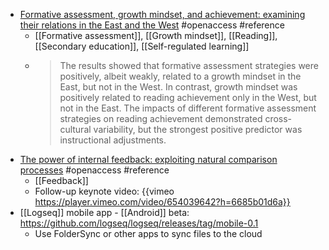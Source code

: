 - [Formative assessment, growth mindset, and achievement: examining their relations in the East and the West](https://www.tandfonline.com/doi/full/10.1080/0969594X.2021.1988510) #openaccess #reference
	- [[Formative assessment]], [[Growth mindset]], [[Reading]], [[Secondary education]], [[Self-regulated learning]]
	- >The results showed that formative assessment strategies were positively, albeit weakly, related to a growth mindset in the East, but not in the West. In contrast, growth mindset was positively related to reading achievement only in the West, but not in the East. The impacts of different formative assessment strategies on reading achievement demonstrated cross-cultural variability, but the strongest positive predictor was instructional adjustments.
- [The power of internal feedback: exploiting natural comparison processes](https://www.tandfonline.com/doi/full/10.1080/02602938.2020.1823314) #openaccess #reference
	- [[Feedback]]
	- Follow-up keynote video: {{vimeo https://player.vimeo.com/video/654039642?h=6685b01d6a}}
- [[Logseq]] mobile app - [[Android]] beta: https://github.com/logseq/logseq/releases/tag/mobile-0.1
	- Use FolderSync or other apps to sync files to the cloud